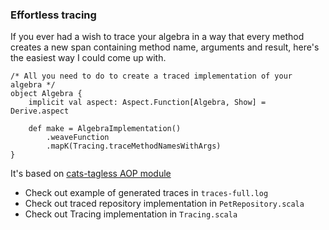 ### Effortless tracing

If you ever had a wish to trace your algebra in a way that every
method creates a new span containing method name, arguments and result, 
here's the easiest way I could come up with.

```
/* All you need to do to create a traced implementation of your algebra */
object Algebra {
    implicit val aspect: Aspect.Function[Algebra, Show] = Derive.aspect

    def make = AlgebraImplementation()
        .weaveFunction
        .mapK(Tracing.traceMethodNamesWithArgs)
}
```

It's based on 
[cats-tagless AOP module](https://github.com/typelevel/cats-tagless/tree/master/core/src/main/scala/cats/tagless/aop)

- Check out example of generated traces in `traces-full.log`
- Check out traced repository implementation in `PetRepository.scala`
- Check out Tracing implementation in `Tracing.scala`